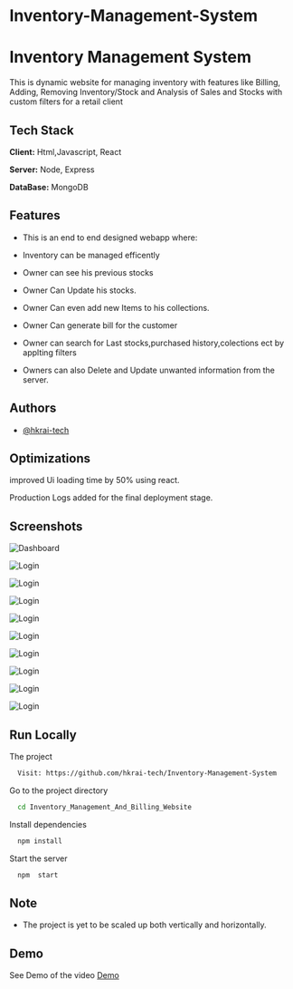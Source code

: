 # Inventory-Management-System
# Inventory Management System

This is dynamic website for managing inventory with features like Billing, Adding, Removing Inventory/Stock and Analysis of Sales and Stocks with custom filters for a retail client


## Tech Stack

**Client:** Html,Javascript, React

**Server:** Node, Express

**DataBase:** MongoDB


  
## Features

- This is an end to end designed webapp where:

- Inventory can be managed efficently
- Owner can see his previous stocks
- Owner Can Update his stocks.
- Owner Can even add new Items to his collections.
- Owner Can generate bill for the customer
- Owner can search for Last stocks,purchased history,colections ect by applting filters
- Owners can also Delete and Update unwanted information from the server.
  
## Authors
- [@hkrai-tech](https://github.com/hkrai-tech?tab=overview&from=2021-09-01&to=2021-09-29)

  
## Optimizations

improved Ui loading time by 50% using react.

Production Logs added for the final deployment stage.

  
## Screenshots

![Dashboard](https://res.cloudinary.com/cloud47/image/upload/v1644059801/Inventory%20Management%20System/f2e097f9-9460-4895-be45-cc485d02ced4_dzc58o.jpg)

![Login](https://res.cloudinary.com/cloud47/image/upload/v1644060109/Inventory%20Management%20System/50f7f823-4683-4a1f-ad46-eb7ff6a6cbf1_psw1v0.jpg)

![Login](https://res.cloudinary.com/cloud47/image/upload/v1644059815/Inventory%20Management%20System/ed8fb0a8-6a63-401b-9f67-aab0bdfcd901_trvhwt.jpg)

![Login](https://res.cloudinary.com/cloud47/image/upload/v1644059842/Inventory%20Management%20System/c2a4cab4-65e6-4ae5-a6c1-205aeacfeee8_ae5w1b.jpg)

![Login](https://res.cloudinary.com/cloud47/image/upload/v1644059847/Inventory%20Management%20System/fede6f27-ef48-4705-b56e-3732ef410925_hpqvex.jpg)

![Login](https://res.cloudinary.com/cloud47/image/upload/v1644059862/Inventory%20Management%20System/e0daa69f-eda5-4fb6-85b6-e2c2573961fb_mx12w8.jpg)

![Login](https://res.cloudinary.com/cloud47/image/upload/v1644059872/Inventory%20Management%20System/43c8f9e8-4af1-4c98-9f6b-954253c6a136_new9oh.jpg)

![Login](https://res.cloudinary.com/cloud47/image/upload/v1644059879/Inventory%20Management%20System/dd521c6d-db2f-4781-9262-2214e6f5c01b_fqx1rc.jpg)

![Login](https://res.cloudinary.com/cloud47/image/upload/v1644059887/Inventory%20Management%20System/e503456f-b20b-4f73-834e-cecbc4aea8ed_nesfsg.jpg)

![Login](https://res.cloudinary.com/cloud47/image/upload/v1644059898/Inventory%20Management%20System/dae7cf90-1f6e-47e6-bee2-d7febaecd03c_sqexl8.jpg)




 
## Run Locally

 The project

```bash
  Visit: https://github.com/hkrai-tech/Inventory-Management-System
```

Go to the project directory

```bash
  cd Inventory_Management_And_Billing_Website
```

Install dependencies

```bash
  npm install
```

Start the server

```bash
  npm  start
```

  
## Note

- The project is yet to be scaled up both vertically and horizontally.

  
## Demo

See Demo of the video
[Demo](https://drive.google.com/file/d/1Q7vW5BO4XlThpMPXUwjqptAVJv1O336z/view?usp=sharing)

